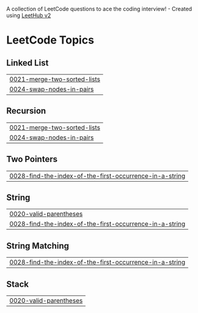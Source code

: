 A collection of LeetCode questions to ace the coding interview! - Created using [LeetHub v2](https://github.com/arunbhardwaj/LeetHub-2.0)
<!---LeetCode Topics Start-->
# LeetCode Topics
## Linked List
|  |
| ------- |
| [0021-merge-two-sorted-lists](https://github.com/EsromGit/LeetCode/tree/master/0021-merge-two-sorted-lists) |
| [0024-swap-nodes-in-pairs](https://github.com/EsromGit/LeetCode/tree/master/0024-swap-nodes-in-pairs) |
## Recursion
|  |
| ------- |
| [0021-merge-two-sorted-lists](https://github.com/EsromGit/LeetCode/tree/master/0021-merge-two-sorted-lists) |
| [0024-swap-nodes-in-pairs](https://github.com/EsromGit/LeetCode/tree/master/0024-swap-nodes-in-pairs) |
## Two Pointers
|  |
| ------- |
| [0028-find-the-index-of-the-first-occurrence-in-a-string](https://github.com/EsromGit/LeetCode/tree/master/0028-find-the-index-of-the-first-occurrence-in-a-string) |
## String
|  |
| ------- |
| [0020-valid-parentheses](https://github.com/EsromGit/LeetCode/tree/master/0020-valid-parentheses) |
| [0028-find-the-index-of-the-first-occurrence-in-a-string](https://github.com/EsromGit/LeetCode/tree/master/0028-find-the-index-of-the-first-occurrence-in-a-string) |
## String Matching
|  |
| ------- |
| [0028-find-the-index-of-the-first-occurrence-in-a-string](https://github.com/EsromGit/LeetCode/tree/master/0028-find-the-index-of-the-first-occurrence-in-a-string) |
## Stack
|  |
| ------- |
| [0020-valid-parentheses](https://github.com/EsromGit/LeetCode/tree/master/0020-valid-parentheses) |
<!---LeetCode Topics End-->
